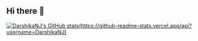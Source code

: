 ## Hi there 👋

<!--
**DarshikaNJ/DarshikaNJ** is a ✨ _special_ ✨ repository because its `README.md` (this file) appears on your GitHub profile.

Here are some ideas to get you started:

- 🔭 I’m currently working on ...
- 🌱 I’m currently learning ...
- 👯 I’m looking to collaborate on ...
- 🤔 I’m looking for help with ...
- 💬 Ask me about ...
- 📫 How to reach me: ...
- 😄 Pronouns: ...
- ⚡ Fun fact: ...
-->

[![DarshikaNJ's GitHub stats](https://github-readme-stats.vercel.app/api?username=DarshikaNJ&show_icons=true&theme=radical)(https://github-readme-stats.vercel.app/api?username=DarshikaNJ)](https://github.com/DarshikaNJ/github-readme-stats)
